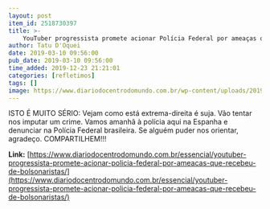 ```yaml
---
layout: post
item_id: 2518730397
title: >-
    YouTuber progressista promete acionar Polícia Federal por ameaças que recebeu de bolsonaristas
author: Tatu D'Oquei
date: 2019-03-10 09:56:00
pub_date: 2019-03-10 09:56:00
time_added: 2019-12-23 21:21:01
categories: [refletimos]
tags: []
image: https://www.diariodocentrodomundo.com.br/wp-content/uploads/2019/01/henry.jpg
---
```


ISTO É MUITO SÉRIO: Vejam como está extrema-direita é suja. Vão tentar nos imputar um crime. Vamos amanhã à polícia aqui na Espanha e denunciar na Polícia Federal brasileira. Se alguém puder nos orientar, agradeço. COMPARTILHEM!!!

**Link:** [https://www.diariodocentrodomundo.com.br/essencial/youtuber-progressista-promete-acionar-policia-federal-por-ameacas-que-recebeu-de-bolsonaristas/](https://www.diariodocentrodomundo.com.br/essencial/youtuber-progressista-promete-acionar-policia-federal-por-ameacas-que-recebeu-de-bolsonaristas/)

